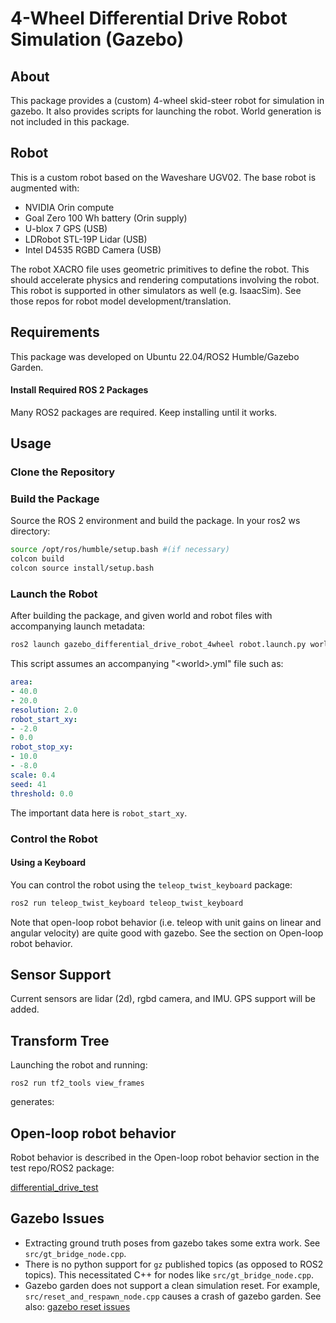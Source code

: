 # 4-Wheel Differential Drive Robot Simulation (Gazebo)

## About

This package provides a (custom) 4-wheel skid-steer robot for simulation in gazebo. 
It also provides scripts for launching the robot. World generation is not included
in this package.

## Robot
This is a custom robot based on the Waveshare UGV02. The base robot is augmented with:
- NVIDIA Orin compute
- Goal Zero 100 Wh battery (Orin supply)
- U-blox 7 GPS (USB)
- LDRobot STL-19P Lidar (USB)
- Intel D4535 RGBD Camera (USB)

The robot XACRO file uses geometric primitives to define the robot. This should accelerate physics and rendering computations involving the robot. This robot is supported in other simulators as well (e.g. IsaacSim). See those repos for robot model development/translation.

## Requirements

This package was developed on Ubuntu 22.04/ROS2 Humble/Gazebo Garden.

#### Install Required ROS 2 Packages

Many ROS2 packages are required. Keep installing until it works.

## Usage

### Clone the Repository

### Build the Package

Source the ROS 2 environment and build the package. In your ros2 ws directory:


```bash
source /opt/ros/humble/setup.bash #(if necessary)
colcon build
colcon source install/setup.bash
```

### Launch the Robot

After building the package, and given world and robot files with accompanying launch metadata:

```bash
ros2 launch gazebo_differential_drive_robot_4wheel robot.launch.py world:=<world>.sdf robot:=<robot>.xacro
```

This script assumes an accompanying "\<world\>.yml" file such as:

```yml
area:
- 40.0
- 20.0
resolution: 2.0
robot_start_xy:
- -2.0
- 0.0
robot_stop_xy:
- 10.0
- -8.0
scale: 0.4
seed: 41
threshold: 0.0
```

The important data here is `robot_start_xy`.

### Control the Robot

#### Using a Keyboard

You can control the robot using the ```teleop_twist_keyboard``` package:

```bash
ros2 run teleop_twist_keyboard teleop_twist_keyboard
```
Note that open-loop robot behavior (i.e. teleop with unit gains on linear and angular velocity) are quite good with gazebo. See the section on Open-loop robot behavior.

## Sensor Support

Current sensors are lidar (2d), rgbd camera, and IMU. GPS support will be added.

## Transform Tree

Launching the robot and running:

`ros2 run tf2_tools view_frames`

generates:

## Open-loop robot behavior

Robot behavior is described in the Open-loop robot behavior section in the test repo/ROS2 package:

[differential_drive_test](https://github.com/StuartGJohnson/differential_drive_test)

## Gazebo Issues
- Extracting ground truth poses from gazebo takes some extra work. See `src/gt_bridge_node.cpp`.
- There is no python support for `gz` published topics (as opposed to ROS2 topics). This necessitated C++ for nodes like `src/gt_bridge_node.cpp`.
- Gazebo garden does not support a clean simulation reset. For example, `src/reset_and_respawn_node.cpp` causes a crash of gazebo garden. See also: [gazebo reset issues](https://github.com/gazebosim/gz-sim/issues/1107)